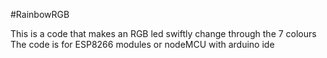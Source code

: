 #RainbowRGB

This is a code that makes an RGB led swiftly change through the 7 colours
The code is for ESP8266 modules or nodeMCU with arduino ide
